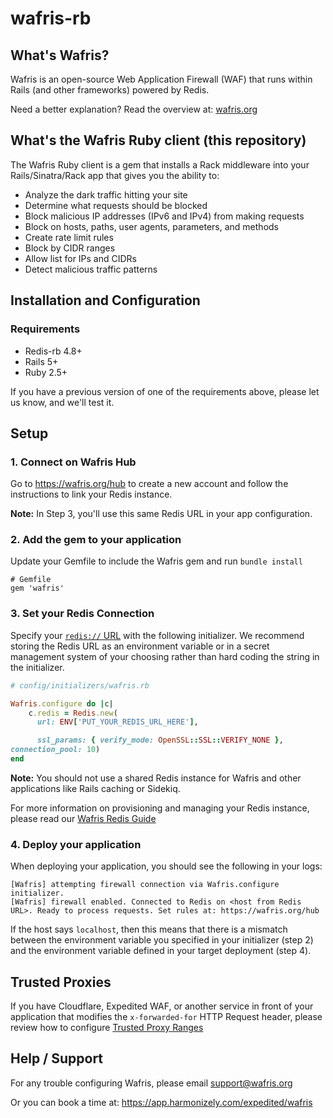 # wafris-rb

## What's Wafris?
Wafris is an open-source Web Application Firewall (WAF) that runs within Rails (and other frameworks) powered by Redis.

Need a better explanation? Read the overview at: [wafris.org](https://wafris.org)

## What's the Wafris Ruby client (this repository)

The Wafris Ruby client is a gem that installs a Rack middleware into your Rails/Sinatra/Rack app that gives you the ability to:

- Analyze the dark traffic hitting your site
- Determine what requests should be blocked
- Block malicious IP addresses (IPv6 and IPv4) from making requests
- Block on hosts, paths, user agents, parameters, and methods
- Create rate limit rules
- Block by CIDR ranges
- Allow list for IPs and CIDRs
- Detect malicious traffic patterns

## Installation and Configuration

### Requirements
- Redis-rb 4.8+
- Rails 5+
- Ruby 2.5+

If you have a previous version of one of the requirements above, please let us know, and we'll test it.

## Setup


### 1. Connect on Wafris Hub

Go to https://wafris.org/hub to create a new account and
follow the instructions to link your Redis instance.

**Note:** In Step 3, you'll use this same Redis URL in your app configuration.

### 2. Add the gem to your application

Update your Gemfile to include the Wafris gem and run 
`bundle install`

```
# Gemfile
gem 'wafris'
```

### 3. Set your Redis Connection

Specify your [`redis://` URL][redis-url] with the following initializer. We recommend storing the Redis URL as an environment variable or in a secret management system of your choosing rather than hard coding the string in the initializer.

```ruby
# config/initializers/wafris.rb

Wafris.configure do |c|
    c.redis = Redis.new(
      url: ENV['PUT_YOUR_REDIS_URL_HERE'],

      ssl_params: { verify_mode: OpenSSL::SSL::VERIFY_NONE },
connection_pool: 10)
end
```

**Note:** You should not use a shared Redis instance for Wafris and other applications like Rails caching or Sidekiq.

For more information on provisioning and managing your Redis instance, please read our [Wafris Redis Guide](https://wafris.org/guides/redis-provisioning)

### 4. Deploy your application

When deploying your application, you should see the following in your logs:

```
[Wafris] attempting firewall connection via Wafris.configure initializer.
[Wafris] firewall enabled. Connected to Redis on <host from Redis URL>. Ready to process requests. Set rules at: https://wafris.org/hub
```

If the host says `localhost`, then this means that there is a mismatch between the environment variable you specified in your initializer (step 2) and the environment variable defined in your target deployment (step 4).

## Trusted Proxies

If you have Cloudflare, Expedited WAF, or another service in front of your application that modifies the `x-forwarded-for` HTTP Request header, please review how to configure [Trusted Proxy Ranges](docs/trusted-proxies.md)

## Help / Support

For any trouble configuring Wafris, please email [support@wafris.org](mailto:support@wafris.org)

Or you can book a time at: https://app.harmonizely.com/expedited/wafris

<img src='https://uptimer.expeditedsecurity.com/wafris-rb' width='0' height='0'>

[redis-url]: https://www.iana.org/assignments/uri-schemes/prov/redis
